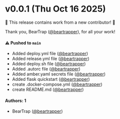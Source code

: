 # v0.0.1 (Thu Oct 16 2025)

:tada: This release contains work from a new contributor! :tada:

Thank you, BearTrap ([@beartrapper](https://github.com/beartrapper)), for all your work!

#### ⚠️ Pushed to `main`

- Added deploy.yml file ([@beartrapper](https://github.com/beartrapper))
- Added release.yml file ([@beartrapper](https://github.com/beartrapper))
- Added deploy.sh file ([@beartrapper](https://github.com/beartrapper))
- Added .autorc file ([@beartrapper](https://github.com/beartrapper))
- Added amber.yaml secrets file ([@beartrapper](https://github.com/beartrapper))
- Added flask quickstart ([@beartrapper](https://github.com/beartrapper))
- create .docker-compose.yml ([@beartrapper](https://github.com/beartrapper))
- create README.md ([@beartrapper](https://github.com/beartrapper))

#### Authors: 1

- BearTrap ([@beartrapper](https://github.com/beartrapper))
